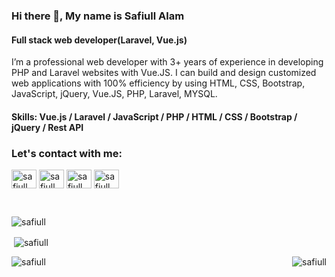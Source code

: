 ### Hi there 👋, My name is Safiull Alam
#### Full stack web developer(Laravel, Vue.js)
I’m a professional web developer with 3+ years of experience in developing PHP and Laravel websites with Vue.JS. I can build and design customized web applications with 100% efficiency by using HTML, CSS, Bootstrap, JavaScript, jQuery, Vue.JS, PHP, Laravel, MYSQL.
#### Skills: Vue.js / Laravel / JavaScript / PHP / HTML / CSS / Bootstrap / jQuery / Rest API

<h3 align="left">Let's contact with me:</h3>
<p align="left">
<a href="https://twitter.com/MdSafiull" target="blank"><img align="center" src="https://raw.githubusercontent.com/rahuldkjain/github-profile-readme-generator/master/src/images/icons/Social/twitter.svg" alt="safiull" height="30" width="40" /></a>
<a href=https://www.linkedin.com/in/safiull/" target="blank"><img align="center" src="https://raw.githubusercontent.com/rahuldkjain/github-profile-readme-generator/master/src/images/icons/Social/linked-in-alt.svg" alt="safiull" height="30" width="40" /></a>
<a href="https://www.facebook.com/safiul.live" target="blank"><img align="center" src="https://raw.githubusercontent.com/rahuldkjain/github-profile-readme-generator/master/src/images/icons/Social/facebook.svg" alt="safiull" height="30" width="40" /></a>
<a href="https://www.facebook.com/safiul.live" target="blank"><img align="center" src="https://raw.githubusercontent.com/rahuldkjain/github-profile-readme-generator/master/src/images/icons/Social/instagram.svg" alt="safiull" height="30" width="40" /></a>
</p> 
<br>
<p><img align="center" src="https://github-readme-streak-stats.herokuapp.com/?user=safiull&" alt="safiull" /></p>
<p>&nbsp;<img align="center" src="https://github-readme-stats.vercel.app/api?username=safiull&show_icons=true&locale=en" alt="safiull" /></p>
<p><img align="left" src="https://github-readme-stats.vercel.app/api/top-langs?username=safiull&show_icons=true&locale=en&layout=compact" alt="safiull" /></p>

<p align="right"> <img src="https://komarev.com/ghpvc/?username=safiull&label=Profile%20views&color=0e75b6&style=flat" alt="safiull" /> </p>  
